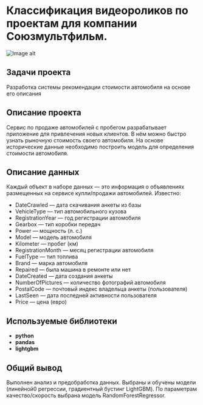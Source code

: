 # Классификация видеороликов по проектам для компании Союзмультфильм.
![Image alt](https://github.com/ProkopovAO/-NLP-Projects/mult.jpg)
## Задачи проекта

Разработка системы рекомендации стоимости автомобиля на основе его описания

## Описание проекта

Сервис по продаже автомобилей с пробегом  разрабатывает приложение для привлечения новых клиентов. 
В нём можно быстро узнать рыночную стоимость своего автомобиля. 
На основе исторические данные необходимо построить модель для определения стоимости автомобиля.

## Описание данных

Каждый объект в наборе данных — это информация о объявлениях размещенных на сервисе купли/продажи автомобилей. Известно:</br>
- DateCrawled — дата скачивания анкеты из базы
- VehicleType — тип автомобильного кузова
- RegistrationYear — год регистрации автомобиля
- Gearbox — тип коробки передач
- Power — мощность (л. с.)
- Model — модель автомобиля
- Kilometer — пробег (км)
- RegistrationMonth — месяц регистрации автомобиля
- FuelType — тип топлива
- Brand — марка автомобиля
- Repaired — была машина в ремонте или нет
- DateCreated — дата создания анкеты
- NumberOfPictures — количество фотографий автомобиля
- PostalCode — почтовый индекс владельца анкеты (пользователя)
- LastSeen — дата последней активности пользователя
- Price — цена (евро)


## Используемые библиотеки

- **python**
- **pandas**
- **lightgbm**

## Общий вывод

Выполнен анализ и предобработка данных. Выбраны и обучены модели (линейной0 регрессии, градиентный бустинг LightGBM). По параметрам качество/скорость выбрана модель RandomForestRegressor. 
